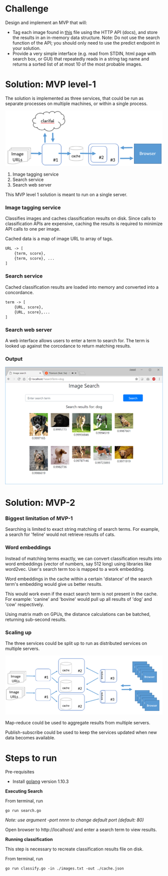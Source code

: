 # Challenge

Design and implement an MVP that will:
 - Tag each image found in [this](./images.txt) file using the HTTP API (docs), and store the results in an in-memory data structure. Note: Do not use the search function of the API; you should only need to use the predict endpoint in your solution.
 - Provide a very simple interface (e.g. read from STDIN, html page with search box, or GUI) that repeatedly reads in a string tag name and returns a sorted list of at most 10 of the most probable images.

# Solution: MVP level-1
The solution is implemented as three services, that could be run as separate processes on multiple machines, or within a single process.

![mvp1](img/mvp1.png)

1. Image tagging service
2. Search service
3. Search web server

This MVP level 1 solution is meant to run on a single server.

### Image tagging service
Classifies images and caches classification results on disk. Since calls to classification APIs are expensive, caching the results is required to minimize API calls to one per image.

Cached data is a map of image URL to array of tags.
```
URL -> [  
    {term, score},
    {term, score}, ...
]
```

### Search service
Cached classification results are loaded into memory and converted into a concordance.

```
term -> [
    {URL, score},
    {URL, score},...
]
```

### Search web server
A web interface allows users to enter a term to search for. The term is looked up against the corcodance to return matching results.

### Output
![sample results](img/results.png)

# Solution: MVP-2

### Biggest limitation of MVP-1
Searching is limited to exact string matching of search terms. For example, a search for 'feline' would not retrieve results of cats.

### Word embeddings
Instead of matching terms exactly, we can convert classification results into word embeddings (vector of numbers, say 512 long) using libraries like word2vec.
User's search term too is mapped to a work embedding.

Word embeddings in the cache within a certain 'distance' of the search term's embedding would give us better results.

This would work even if the exact search term is not present in the cache.
For example: 'canine' and 'bovine' would pull up all results of 'dog' and 'cow' respectively.

Using matrix math on GPUs, the distance calculations can be batched, returning sub-second results.

### Scaling up

The three services could be split up to run as distributed services on multiple servers.

![mvp2](img/mvp2.png)

Map-reduce could be used to aggregate results from multiple servers.

Publish-subscribe could be used to keep the services updated when new data becomes available.

# Steps to run
Pre-requisites
- Install [golang](https://golang.org/) version 1.10.3

**Executing Search**

From terminal, run

 ```
 go run search.go
 ```

_Note: use argument -port nnnn to change default port (default: 80)_

Open browser to http://localhost/ and enter  a search term to view results.

**Running classification**

This step is necessary to recreate classification results file on disk.

From terminal, run

 ```
 go run classify.go -in ./images.txt -out ./cache.json
 ```
